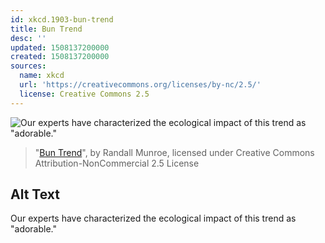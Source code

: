```yaml
---
id: xkcd.1903-bun-trend
title: Bun Trend
desc: ''
updated: 1508137200000
created: 1508137200000
sources:
  name: xkcd
  url: 'https://creativecommons.org/licenses/by-nc/2.5/'
  license: Creative Commons 2.5
---
```

![Our experts have characterized the ecological impact of this trend as "adorable."](https://imgs.xkcd.com/comics/bun_trend.png)
> "[Bun Trend](https://xkcd.com/1903/)", by Randall Munroe, licensed under Creative Commons Attribution-NonCommercial 2.5 License

## Alt Text
Our experts have characterized the ecological impact of this trend as "adorable."
